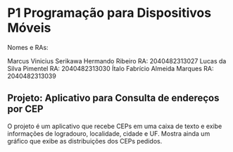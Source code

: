 # P1 Programação para Dispositivos Móveis

Nomes e RAs: 

Marcus Vinicius Serikawa Hermando Ribeiro RA: 2040482313027
Lucas da Silva Pimentel RA: 2040482313030
Ítalo Fabrício Almeida Marques RA: 2040482313039

## Projeto: Aplicativo para Consulta de endereços por CEP

O projeto é um aplicativo que recebe CEPs em uma caixa de texto e exibe informações de 
logradouro, localidade, cidade e UF. Mostra ainda um gráfico que exibe as distribuições
dos CEPs pedidos.


